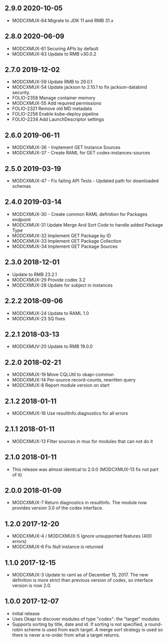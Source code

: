 ## 2.9.0 2020-10-05
 * MODCXMUX-64 Migrate to JDK 11 and RMB 31.x

## 2.8.0 2020-06-09
 * MODCXMUX-61 Securing APIs by default
 * MODCXMUX-63 Update to RMB v30.0.2

## 2.7.0 2019-12-02
 * MODCXMUX-59 Update RMB to 29.0.1
 * MODCXMUX-54 Update jackson to 2.10.1 to fix jackson-databind security.
 * FOLIO-2358  Manage container memory
 * MODCXMUX-55 Add required permissions
 * FOLIO-2321  Remove old MD metadata
 * FOLIO-2256  Enable kube-deploy pipeline
 * FOLIO-2234  Add LaunchDescriptor settings

## 2.6.0 2019-06-11
 * MODCXMUX-36 - Implement GET Instance Sources
 * MODCXMUX-37 - Create RAML for GET codex-instances-sources

## 2.5.0 2019-03-19
 * MODCXMUX-47 - Fix failing API Tests - Updated path for downloaded schemas

## 2.4.0 2019-03-14
 * MODCXMUX-30 - Create common RAML definition for Packages endpoint
 * MODCXMUX-31 Update Merge And Sort Code to handle added Package Type
 * MODCXMUX-32 Implement GET Package by ID
 * MODCXMUX-33 Implement GET Package Collection
 * MODCXMUX-34 Implement GET Package Sources

## 2.3.0 2018-12-01
 * Update to RMB 23.2.1
 * MODCXMUX-29 Provide codex 3.2
 * MODCXMUX-28 Update for subject in instances

## 2.2.2 2018-09-06
 * MODCXMUX-24 Update to RAML 1.0
 * MODCXMUX-23 SQ fixes

## 2.2.1 2018-03-13

 * MODCXMUV-20 Update to RMB 19.0.0

## 2.2.0 2018-02-21

 * MODCXMUX-19 Move CQLUtil to okapi-common
 * MODCXMUX-14 Per-source record-counts, rewritten query
 * MODCXMUX-8 Report module version on start

## 2.1.2 2018-01-11

 * MODCXMUX-16 Use resultInfo.diagnostics for all errors

## 2.1.1 2018-01-11

 * MODCXMUX-13 Filter sources in mux for modules that can not do it

## 2.1.0 2018-01-11

 * This release was almost identical to 2.0.0 (MODCXMUX-13 fix not part of it)

## 2.0.0 2018-01-09

 * MODCXMUX-7 Return diagnostics in resultInfo. The module
   now provides version 3.0 of the codex interface.

## 1.2.0 2017-12-20

 * MODCXMUX-4 / MODCXMUX-5 Ignore unsupported features (400 errors)
 * MODCXMUX-6 Fix Null instance is returned

## 1.1.0 2017-12-15

 * MODCXMUX-3 Update to raml as of December 15, 2017. The new definition is
   more strict than previous version of codex, so interface version
   is now 2.0.

## 1.0.0 2017-12-07

 * Initial release
 * Uses Okapi to discover modules of type "codex": the "target" modules
 * Supports sorting by title, date and id. If sorting is not specified,
   a round-robin scheme is used from each target. A merge sort strategy
   is used so there is never a re-order from what a target returns.
